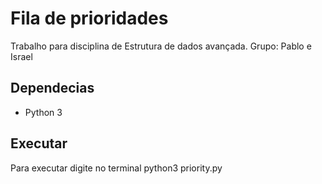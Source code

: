 # Fila de prioridades
Trabalho para disciplina de Estrutura de dados avançada.
Grupo: Pablo e Israel

## Dependecias
 - Python 3

## Executar
Para executar digite no terminal python3 priority.py
